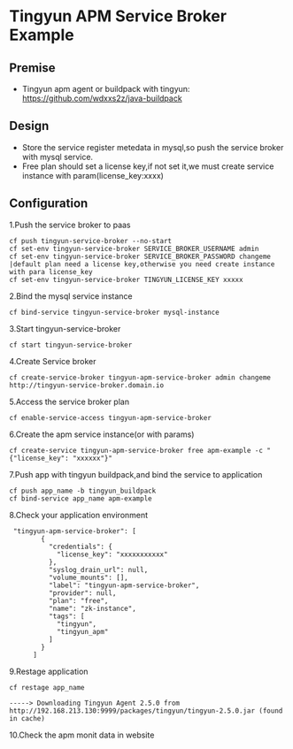 # Tingyun APM Service Broker Example

## Premise

* Tingyun apm agent or buildpack with tingyun: https://github.com/wdxxs2z/java-buildpack

## Design

* Store the service register metedata in mysql,so push the service broker with mysql service.
* Free plan should set a license key,if not set it,we must create service instance with param(license_key:xxxx)

## Configuration

1.Push the service broker to paas
```
cf push tingyun-service-broker --no-start
cf set-env tingyun-service-broker SERVICE_BROKER_USERNAME admin
cf set-env tingyun-service-broker SERVICE_BROKER_PASSWORD changeme
|default plan need a license key,otherwise you need create instance with para license_key
cf set-env tingyun-service-broker TINGYUN_LICENSE_KEY xxxxx
```
2.Bind the mysql service instance
```
cf bind-service tingyun-service-broker mysql-instance
```
3.Start tingyun-service-broker
```
cf start tingyun-service-broker
```
4.Create Service broker
```
cf create-service-broker tingyun-apm-service-broker admin changeme http://tingyun-service-broker.domain.io
```
5.Access the service broker plan
```
cf enable-service-access tingyun-apm-service-broker
```
6.Create the apm service instance(or with params)
```
cf create-service tingyun-apm-service-broker free apm-example -c "{"license_key": "xxxxxx"}"
```
7.Push app with tingyun buildpack,and bind the service to application
```
cf push app_name -b tingyun_buildpack
cf bind-service app_name apm-example
```
8.Check your application environment
```
 "tingyun-apm-service-broker": [
        {
          "credentials": {
            "license_key": "xxxxxxxxxxx"
          },
          "syslog_drain_url": null,
          "volume_mounts": [],
          "label": "tingyun-apm-service-broker",
          "provider": null,
          "plan": "free",
          "name": "zk-instance",
          "tags": [
            "tingyun",
            "tingyun_apm"
          ]
        }
      ]
```
9.Restage application
```
cf restage app_name

-----> Downloading Tingyun Agent 2.5.0 from http://192.168.213.130:9999/packages/tingyun/tingyun-2.5.0.jar (found in cache)
```
10.Check the apm monit data in website